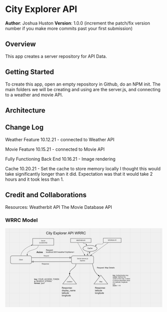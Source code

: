 # City Explorer API

**Author**: Joshua Huston
**Version**: 1.0.0 (increment the patch/fix version number if you make more commits past your first submission)

## Overview
This app creates a server repository for API Data.

## Getting Started
To create this app, open an empty repository in Github, do an NPM init. The main folders we will be creating and using are the server.js, and connecting to a weather and movie API.

## Architecture


## Change Log


Weather Feature
10.12.21 - connected to Weather API

Movie Feature
10.15.21 - connected to Movie API

Fully Functioning Back End
10.16.21 - Image rendering

Cache
10.20.21 - Set the cache to store memory locally
I thought this would take significantly longer than it did. Expectation was that it would take 2 hours and it took less than 1.

## Credit and Collaborations

Resources: Weatherbit API
The Movie Database API

### WRRC Model

 ![WRRC API](/images/WRRC_cache.png)
